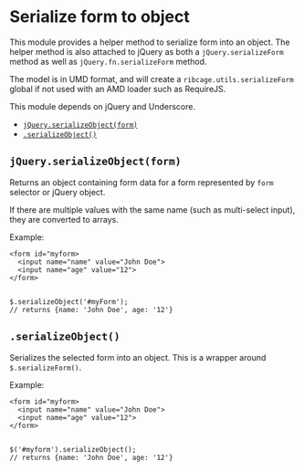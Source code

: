 # Serialize form to object <a name="serialize-form-to-object"></a>

This module provides a helper method to serialize form into an object. The
helper method is also attached to jQuery as both a `jQuery.serializeForm`
method as well as `jQuery.fn.serializeForm` method.

The model is in UMD format, and will create a `ribcage.utils.serializeForm`
global if not used with an AMD loader such as RequireJS.

This module depends on jQuery and Underscore.

 + [`jQuery.serializeObject(form)`](#jquery-serializeobject-form)
 + [`.serializeObject()`](#serializeobject)


## `jQuery.serializeObject(form)` <a name="jquery-serializeobject-form"></a>

Returns an object containing form data for a form represented by `form`
selector or jQuery object.

If there are multiple values with the same name (such as multi-select input),
they are converted to arrays.

Example:

    <form id="myform>
      <input name="name" value="John Doe">
      <input name="age" value="12">
    </form>


    $.serializeObject('#myForm');
    // returns {name: 'John Doe', age: '12'}


## `.serializeObject()` <a name="serializeobject"></a>

Serializes the selected form into an object. This is a wrapper around
`$.serializeForm()`.

Example:

    <form id="myform>
      <input name="name" value="John Doe">
      <input name="age" value="12">
    </form>


    $('#myform').serializeObject();
    // returns {name: 'John Doe', age: '12'}

